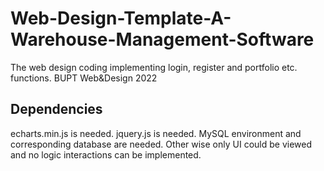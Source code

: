 # Web-Design-Template-A-Warehouse-Management-Software
The web design coding implementing login, register and portfolio etc. functions. BUPT Web&amp;Design 2022

## Dependencies
echarts.min.js is needed.
jquery.js is needed.
MySQL environment and corresponding database are needed. Other wise only UI could be viewed and no logic interactions can be implemented.

